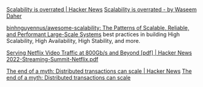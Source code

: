 
[Scalability is overrated | Hacker News](https://news.ycombinator.com/item?id=34656776)
[Scalability is overrated - by Waseem Daher](https://waseem.substack.com/p/scalability-is-overrated)

[binhnguyennus/awesome-scalability: The Patterns of Scalable, Reliable, and Performant Large-Scale Systems](https://github.com/binhnguyennus/awesome-scalability)
best practices in building High Scalability, High Availability, High Stability, and more.

[Serving Netflix Video Traffic at 800Gb/s and Beyond [pdf] | Hacker News](https://news.ycombinator.com/item?id=32519881)
[2022-Streaming-Summit-Netflix.pdf](https://nabstreamingsummit.com/wp-content/uploads/2022/05/2022-Streaming-Summit-Netflix.pdf)

[The end of a myth: Distributed transactions can scale | Hacker News](https://news.ycombinator.com/item?id=35520044)
[The end of a myth: Distributed transactions can scale](https://muratbuffalo.blogspot.com/2023/04/the-end-of-myth-distributed.html)
